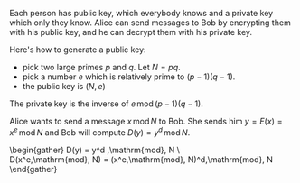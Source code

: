Each person has public key, which everybody knows and a private key which only they know. Alice can send messages to Bob by encrypting them with his public key, and he can decrypt them with his private key. 

Here's how to generate a public key:

- pick two large primes $p$ and $q$. Let $N=pq$.
- pick a number $e$ which is relatively prime to $(p-1)(q-1)$.
- the public key is $(N, e)$

The private key is the inverse of $e\, \mathrm{mod}\, (p-1)(q-1)$.

Alice wants to send a message $x\,\mathrm{mod}\, N$ to Bob. She sends him $y=E(x)=x^e\,\mathrm{mod}\, N$ and Bob will compute $D(y)= y^d \,\mathrm{mod}\, N$.

\begin{gather}
D(y) = y^d \,\mathrm{mod}\, N \\\
D(x^e\,\mathrm{mod}\, N) = (x^e\,\mathrm{mod}\, N)^d\,\mathrm{mod}\, N
\end{gather}